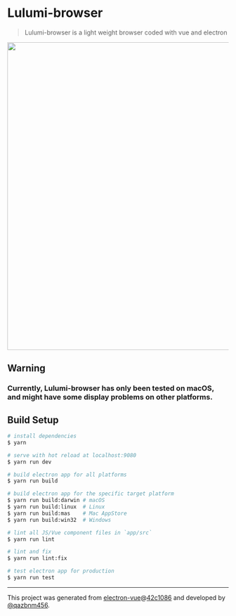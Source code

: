 # Lulumi-browser

> Lulumi-browser is a light weight browser coded with vue and electron

<p align="center">
  <a href="http://i.imgur.com/RA8RbU4.png" target="_blank">
    <img src="http://i.imgur.com/RA8RbU4.png" width="700px">
  </a>
</p>

## Warning

### Currently, Lulumi-browser has only been tested on macOS, and might have some display problems on other platforms.

## Build Setup

``` bash
# install dependencies
$ yarn

# serve with hot reload at localhost:9080
$ yarn run dev

# build electron app for all platforms
$ yarn run build

# build electron app for the specific target platform
$ yarn run build:darwin # macOS
$ yarn run build:linux  # Linux
$ yarn run build:mas    # Mac AppStore
$ yarn run build:win32  # Windows

# lint all JS/Vue component files in `app/src`
$ yarn run lint

# lint and fix
$ yarn run lint:fix

# test electron app for production
$ yarn run test
```

---

This project was generated from [electron-vue](https://github.com/SimulatedGREG/electron-vue)@[42c1086](https://github.com/SimulatedGREG/electron-vue/commit/42c1086e61e30284913a3a2a1cc899cc5e7b5fcd) and developed by [@qazbnm456](https://github.com/qazbnm456).
